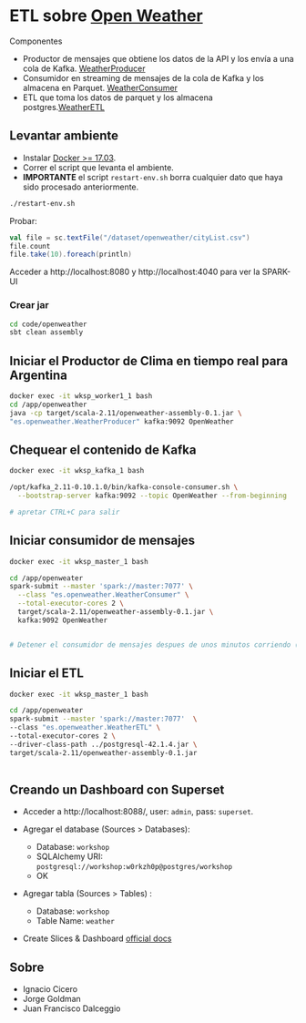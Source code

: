 # ETL sobre [Open Weather](http://openweathermap.org)
Componentes
- Productor de mensajes que obtiene los datos de la API y los envía a una cola de Kafka. [WeatherProducer](./code/openweather/src/main/scala/es/openweather/WeatherProducer.scala)
- Consumidor en streaming de mensajes de la cola de Kafka y los almacena en Parquet. [WeatherConsumer](./code/openweather/src/main/scala/es/openweather/WeatherConsumer.scala)
- ETL que toma los datos de parquet y los almacena postgres.[WeatherETL](./code/openweather/src/main/scala/es/openweather/WeatherETL.scala)

## Levantar ambiente
- Instalar [Docker >= 17.03](https://www.docker.com/community-edition).
- Correr el script que levanta el ambiente.
- **IMPORTANTE** el script `restart-env.sh` borra cualquier dato que haya sido procesado anteriormente.

```bash
./restart-env.sh
```

Probar:
```scala
val file = sc.textFile("/dataset/openweather/cityList.csv")
file.count
file.take(10).foreach(println)
```
Acceder a http://localhost:8080 y http://localhost:4040 para ver la SPARK-UI

### Crear jar
```bash
cd code/openweather
sbt clean assembly
```

## Iniciar el Productor de Clima en tiempo real para Argentina
```bash
docker exec -it wksp_worker1_1 bash
cd /app/openweather
java -cp target/scala-2.11/openweather-assembly-0.1.jar \ 
"es.openweather.WeatherProducer" kafka:9092 OpenWeather
```

## Chequear el contenido de Kafka
```bash
docker exec -it wksp_kafka_1 bash

/opt/kafka_2.11-0.10.1.0/bin/kafka-console-consumer.sh \
  --bootstrap-server kafka:9092 --topic OpenWeather --from-beginning

# apretar CTRL+C para salir
```

## Iniciar consumidor de mensajes

```bash
docker exec -it wksp_master_1 bash

cd /app/openweater
spark-submit --master 'spark://master:7077' \
  --class "es.openweather.WeatherConsumer" \
  --total-executor-cores 2 \
  target/scala-2.11/openweather-assembly-0.1.jar \
  kafka:9092 OpenWeather


# Detener el consumidor de mensajes despues de unos minutos corriendo (apretar CTRL+C para salir) 
```

##  Iniciar el ETL
```bash
docker exec -it wksp_master_1 bash

cd /app/openweater
spark-submit --master 'spark://master:7077'  \
--class "es.openweather.WeatherETL" \
--total-executor-cores 2 \
--driver-class-path ../postgresql-42.1.4.jar \ 
target/scala-2.11/openweather-assembly-0.1.jar 
  
```
## Creando un Dashboard con Superset
* Acceder a http://localhost:8088/, user: `admin`, pass: `superset`.
* Agregar el database (Sources > Databases):
  - Database: `workshop`
  - SQLAlchemy URI: `postgresql://workshop:w0rkzh0p@postgres/workshop`
  - OK
* Agregar tabla (Sources > Tables) :
  - Database: `workshop`
  - Table Name: `weather`
  
* Create Slices & Dashboard [official docs](https://superset.incubator.apache.org/tutorial.html#creating-a-slice-and-dashboard)

## Sobre
* Ignacio Cicero 
* Jorge Goldman
* Juan Francisco Dalceggio